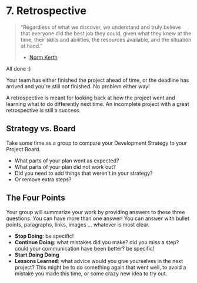 # 7. Retrospective

> “Regardless of what we discover, we understand and truly believe that everyone did the best job they could, given what they knew at the time, their skills and abilities, the resources available, and the situation at hand.”
>
> - [Norm Kerth](http://www.amazon.com/Project-Retrospectives-Handbook-Reviews-Dorset-ebook/dp/B00DY3KQJU/ref=tmm_kin_swatch_0?_encoding=UTF8&sr=&qid=)

All done :)

Your team has either finished the project ahead of time, or the deadline has arrived and you're still not finished. No problem either way!

A retrospective is meant for looking back at how the project went and learning what to do differently next time. An incomplete project with a great retrospective is still a success.

## Strategy vs. Board

Take some time as a group to compare your Development Strategy to your Project Board.

- What parts of your plan went as expected?
- What parts of your plan did not work out?
- Did you need to add things that weren't in your strategy?
- Or remove extra steps?

## The Four Points

Your group will summarize your work by providing answers to these three questions. You can have more than one answer! You can answer with bullet points, paragraphs, links, images ... whatever is most clear.

- **Stop Doing**: be specific!
- **Continue Doing**: what mistakes did you make? did you miss a step? could your communication have been better? be specific!
- **Start Doing Doing**
- **Lessons Learned**: what advice would you give yourselves in the next project? This might be to do something again that went well, to avoid a mistake you made this time, or some crazy new idea to try out.
